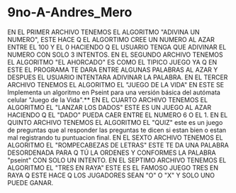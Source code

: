 # 9no-A-Andres_Mero
EN EL PRIMER ARCHIVO TENEMOS EL ALGORITMO "ADIVINA UN NUMERO", ESTE HACE Q EL ALGORTIMO CREE UN NUMERO AL AZAR ENTRE EL 100 Y EL 0 HACIENDO Q EL USUARIO TENGA QUE ADIVINAR EL NUMERO CON SOLO 3 INTENTOS.
EN EL SEGUNDO ARCHIVO TENEMOS EL ALGORITMO "EL AHORCADO" ES COMO EL TIPICO JUEGO YA Q EN ESTE EL PROGRAMA TE DARA ENTRE ALGUNAS PALABRAS AL AZAR Y DESPUES EL USUARIO INTENTARA ADIVINAR LA PALABRA.
EN EL TERCER ARCHIVO TENEMOS EL ALGORITMO EL "JUEGO DE LA VIDA" EN ESTE SE Implementa un algoritmo en Pseint para una versión básica del autómata celular "Juego de la Vida".**
EN EL CUARTO ARCHIVO TENEMOS EL ALGORITMO EL "LANZAR LOS DADOS" ESTE ES UN JUEGO AL AZAR HACIENDO Q EL "DADO" PUEDA CAER ENTRE EL NUMERO 6 O EL 1.
EN EL QUINTO ARCHIVO TENEMOS EL ALGORITMO EL "QUIZ" este es un juego de preguntas que al responder las preguntas te dicen si estan bien o estan mal registrando tu puntuacion final.
EN EL SEXTO ARCHIVO TENEMOS EL ALGORITMO EL "ROMPECABEZAS DE LETRAS" ESTE TE DA UNA PALABRA DESORDENADA PARA Q TÚ LA ORDENES Y CONFORMES LA PALABRA "pseint" CON SOLO UN INTENTO.
EN EL SEPTIMO ARCHIVO TENEMOS EL ALGORITMO EL "TRES EN RAYA" ESTE ES EL FAMOSO JUEGO TRES EN RAYA Q ESTE HACE Q LOS JUGADORES SEAN "O" O "X" Y SOLO UNO PUEDE GANAR.
